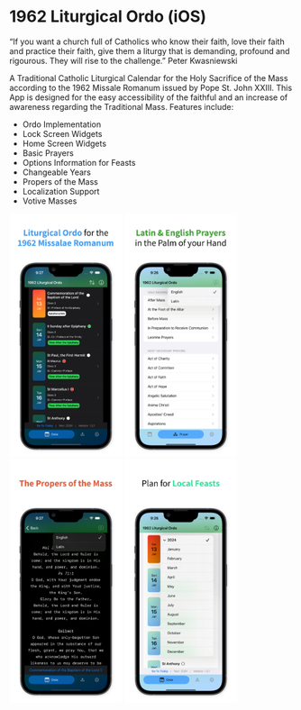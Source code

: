 # 1962 Liturgical Ordo (iOS)

“If you want a church full of Catholics who know their faith, love their faith and practice their faith, give them a liturgy that is demanding, profound and rigourous. They will rise to the challenge.”  Peter Kwasniewski

A Traditional Catholic Liturgical Calendar for the Holy Sacrifice of the Mass according to the 1962 Missale Romanum issued by Pope St. John XXIII. This App is designed for the easy accessibility of the faithful and an increase of awareness regarding the Traditional Mass. Features include:

- Ordo Implementation
- Lock Screen Widgets
- Home Screen Widgets
- Basic Prayers
- Options Information for Feasts
- Changeable Years
- Propers of the Mass
- Localization Support
- Votive Masses

<div>
<img src="https://github.com/m-f-1998/ordo-1962/blob/main/app-store-images/iOS%20Phones%20-%206.5/01.png" width="200">
<img src="https://github.com/m-f-1998/ordo-1962/blob/main/app-store-images/iOS%20Phones%20-%206.5/02.png" width="200">
<img src="https://github.com/m-f-1998/ordo-1962/blob/main/app-store-images/iOS%20Phones%20-%206.5/03.png" width="200">
<img src="https://github.com/m-f-1998/ordo-1962/blob/main/app-store-images/iOS%20Phones%20-%206.5/04.png" width="200">
</div>
